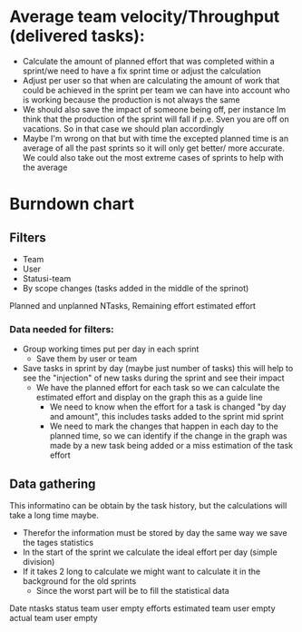 # Average team velocity/Throughput (delivered tasks):
- Calculate the amount of planned effort that was completed within a sprint/we need to have a fix sprint time or adjust the calculation
- Adjust per user so that when are calculating the amount of work that could be achieved in the sprint per team we can have into account who is working because the production is not always the same
- We should also save the impact of someone being off, per instance Im think that the production of the sprint will fall if p.e. Sven you are off on vacations. So in that case we should plan accordingly 
- Maybe I'm wrong on that but with time the excepted planned time is an average of all the past sprints so it will only get better/ more accurate.
We could also take out the most extreme cases of sprints to help with the average

# Burndown chart

## Filters
- Team
- User
- Statusi-team
- By scope changes (tasks added in the middle of the sprinot)

Planned and unplanned
NTasks, Remaining effort estimated effort

### Data needed for filters:
- Group working times put per day in each sprint
	- Save them by user or team
- Save tasks in sprint by day (maybe just number of tasks) this will help to see the "injection" of new tasks during the sprint and see their impact
	- We have the planned effort for each task so we can calculate the estimated effort and display on the graph this as a guide line 
		- We need to know when the effort for a task is changed "by day and amount", this includes tasks added to the sprint mid sprint
		- We need to mark the changes that happen in each day to the planned time, so we can identify if the change in the graph was made by a new task being added or a miss estimation 
		of the task effort
## Data gathering
This informatino can be obtain by the task history, but the calculations will take a long time maybe.
- Therefor the information must be stored by day the same way we save the tages statistics
- In the start of the sprint we calculate the ideal effort per day (simple division)
- If it takes 2 long to calculate we might want to calculate it in the background for the old sprints
	- Since the worst part will be to fill the statistical data

Date ntasks
status
	team
	user
	empty
efforts
	estimated
		team
		user
		empty
	actual
		team
		user
		empty
